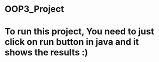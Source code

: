 # OOP3_Project
# To run this project, You need to just click on run button in java and it shows the results :)
